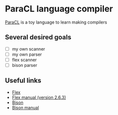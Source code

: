 # ParaCL language compiler
[ParaCL](paracl.pdf) is a toy language to learn making compilers

## Several desired goals
- [ ] my own scanner
- [ ] my own parser
- [ ] flex scanner
- [ ] bison parser

## Useful links
* [Flex](https://github.com/westes/flex)
* [Flex manual (version 2.6.3)](https://www.cs.virginia.edu/~cr4bd/flex-manual/)
* [Bison](https://www.gnu.org/software/bison/)
* [Bison manual](https://www.gnu.org/software/bison/manual/bison.pdf)
